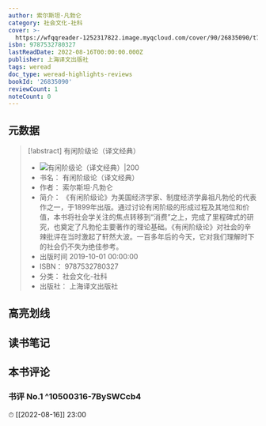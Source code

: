 ```yaml
---
author: 索尔斯坦·凡勃仑
category: 社会文化-社科
cover: >-
  https://wfqqreader-1252317822.image.myqcloud.com/cover/90/26835090/t7_26835090.jpg
isbn: 9787532780327
lastReadDate: 2022-08-16T00:00:00.000Z
publisher: 上海译文出版社
tags: weread
doc_type: weread-highlights-reviews
bookId: '26835090'
reviewCount: 1
noteCount: 0
---
```


## 元数据

> [!abstract] 有闲阶级论（译文经典）
> - ![ 有闲阶级论（译文经典）|200](https://wfqqreader-1252317822.image.myqcloud.com/cover/90/26835090/t7_26835090.jpg)
> - 书名： 有闲阶级论（译文经典）
> - 作者： 索尔斯坦·凡勃仑
> - 简介： 《有闲阶级论》为美国经济学家、制度经济学鼻祖凡勃伦的代表作之一，于1899年出版。通过讨论有闲阶级的形成过程及其地位和价值，本书将社会学关注的焦点转移到“消费”之上，完成了里程碑式的研究，也奠定了凡勃伦主要著作的理论基础。《有闲阶级论》对社会的辛辣批评在当时激起了轩然大波。一百多年后的今天，它对我们理解时下的社会仍不失为绝佳参考。
> - 出版时间 2019-10-01 00:00:00
> - ISBN： 9787532780327
> - 分类： 社会文化-社科
> - 出版社： 上海译文出版社

## 高亮划线

## 读书笔记

## 本书评论

### 书评 No.1  ^10500316-7BySWCcb4
⏱ [[2022-08-16]]  23:00

